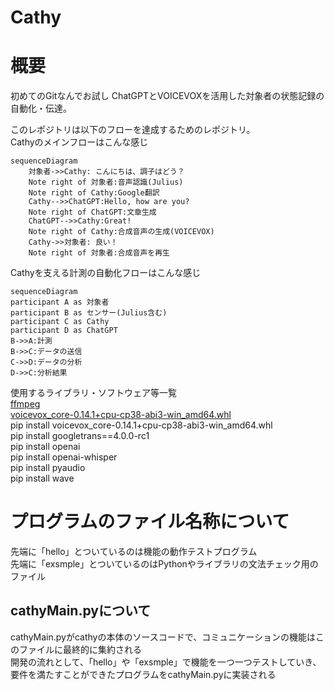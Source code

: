 # Cathy

# 概要
初めてのGitなんでお試し
ChatGPTとVOICEVOXを活用した対象者の状態記録の自動化・伝達。

このレポジトリは以下のフローを達成するためのレポジトリ。  
Cathyのメインフローはこんな感じ  
```mermaid
sequenceDiagram
    対象者->>Cathy: こんにちは、調子はどう？
    Note right of 対象者:音声認識(Julius)
    Note right of Cathy:Google翻訳
    Cathy-->>ChatGPT:Hello, how are you?
    Note right of ChatGPT:文章生成
    ChatGPT-->>Cathy:Great!
    Note right of Cathy:合成音声の生成(VOICEVOX)
    Cathy->>対象者: 良い！
    Note right of 対象者:合成音声を再生
```
Cathyを支える計測の自動化フローはこんな感じ  
```mermaid
sequenceDiagram
participant A as 対象者
participant B as センサー(Julius含む)
participant C as Cathy
participant D as ChatGPT
B->>A:計測
B->>C:データの送信
C->>D:データの分析
D->>C:分析結果
```


使用するライブラリ・ソフトウェア等一覧  
[ffmpeg](https://ffmpeg.org)  
[voicevox_core-0.14.1+cpu-cp38-abi3-win_amd64.whl](https://github.com/VOICEVOX/voicevox_core/releases/download/0.14.1/voicevox_core-0.14.1+cpu-cp38-abi3-win_amd64.whl)  
pip install voicevox_core-0.14.1+cpu-cp38-abi3-win_amd64.whl  
pip install googletrans==4.0.0-rc1  
pip install openai  
pip install openai-whisper  
pip install pyaudio  
pip install wave  

# プログラムのファイル名称について  
先端に「hello」とついているのは機能の動作テストプログラム  
先端に「exsmple」とついているのはPythonやライブラリの文法チェック用のファイル  
## cathyMain.pyについて  
cathyMain.pyがcathyの本体のソースコードで、コミュニケーションの機能はこのファイルに最終的に集約される  
開発の流れとして、「hello」や「exsmple」で機能を一つ一つテストしていき、要件を満たすことができたプログラムをcathyMain.pyに実装される
